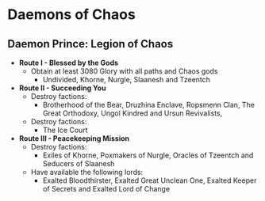 # Daemons of Chaos

## Daemon Prince: Legion of Chaos

* **Route I - Blessed by the Gods**
    * Obtain at least 3080 Glory with all paths and Chaos gods
        * Undivided, Khorne, Nurgle, Slaanesh and Tzeentch
* **Route II - Succeeding You**
    * Destroy factions:
        * Brotherhood of the Bear, Druzhina Enclave, Ropsmenn Clan, The Great Orthodoxy, Ungol Kindred and Ursun 
        Revivalists, 
    * Destroy factions:
        * The Ice Court
* **Route III - Peacekeeping Mission**
    * Destroy factions:
        * Exiles of Khorne, Poxmakers of Nurgle, Oracles of Tzeentch and Seducers of Slaanesh
    * Have available the following lords:
        * Exalted Bloodthirster, Exalted Great Unclean One, Exalted Keeper of Secrets and Exalted Lord of Change
